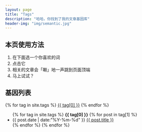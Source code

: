 ```yaml
---
layout: page
title: "Tags"
description: "哈哈，你找到了我的文章基因库"
header-img: "img/semantic.jpg"
---
```


## 本页使用方法

1. 在下面选一个你喜欢的词
2. 点击它
3. 相关的文章会「唰」地一声跳到页面顶端
4. 马上试试？

## 基因列表

<div id='tag_cloud'>
{% for tag in site.tags %}
	<a href="#{{ tag[0] }}" title="{{ tag[0] }}" rel="{{ tag[1].size }}">{{ tag[0] }}</a>
{% endfor %}
</div>


<ul class="listing">
{% for tag in site.tags %}
    <b id = "{{ tag[0] }}">{{ tag[0] }}</b>
	{% for post in tag[1] %}
		<li class="listing-item">
		<time datetime="{{ post.date | date:"%Y-%m-%d" }}">{{ post.date | date:"%Y-%m-%d" }}</time>
		<a href="{{ post.url }}" title="{{ post.title }}">{{ post.title }}</a>
		</li>
	{% endfor %}
{% endfor %}
</ul>

<script src="/assets/js/jquery.tagcloud.js" type="text/javascript" charset="utf-8"></script>

<script type="text/javascript">
$.fn.tagcloud.defaults = {
  size: {start: 14, end: 18, unit: 'pt'},
  color: {start: '#cde', end: '#f52'}
};
$(function() {
    $('#tag_cloud a').tagcloud();
});
</script>